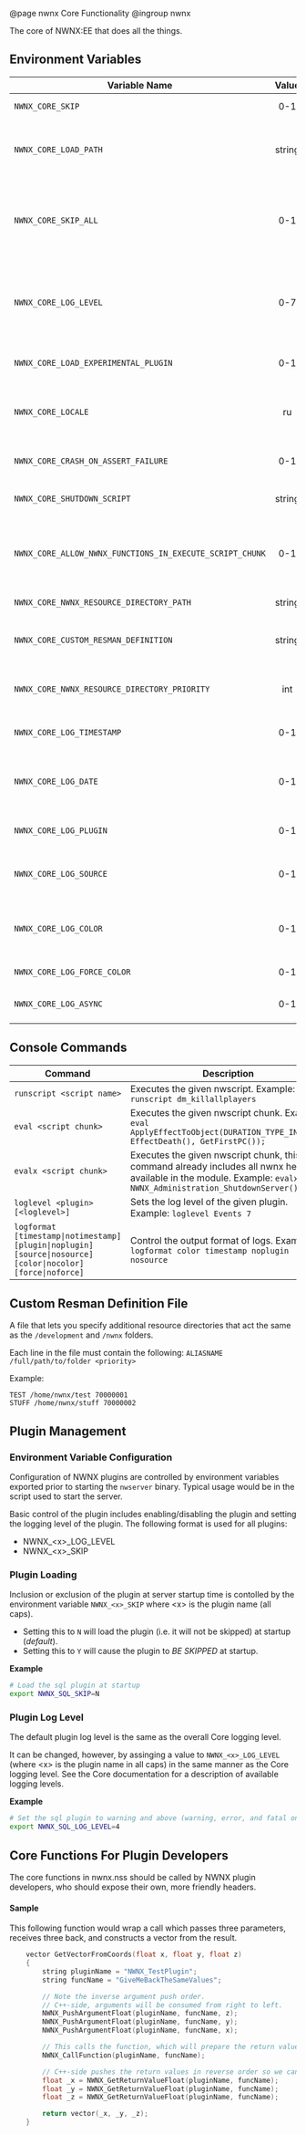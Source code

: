 @page nwnx Core Functionality
@ingroup nwnx

The core of NWNX:EE that does all the things.

## Environment Variables

| Variable Name | Value | Default | Notes |
| ------------- | :---: | ------- | ----- |
| `NWNX_CORE_SKIP` | 0-1 | 0 | Set whether to load NWNX or not.
| `NWNX_CORE_LOAD_PATH` | string | Unset | The directory from where plugins are loaded. Defaults to where NWNX_Core is located.
| `NWNX_CORE_SKIP_ALL` | 0-1 | 0 | Changes the default plugin load state from 'load all' to 'skip all'. Use `NWNX_{PLUGIN}_SKIP=n` to enable specific plugins in this case.
| `NWNX_CORE_LOG_LEVEL` | 0-7 | 0| Sets the default log level. `6` is a good level for live servers. `7`  includes debug messages which can be helpful if you're having issues.
| `NWNX_CORE_LOAD_EXPERIMENTAL_PLUGIN` | 0-1 | 0 | Allows loading of NWNX_Experimental, use at your own risk.
| `NWNX_CORE_LOCALE` | ru | Unset | Set the locale NWNX will use when encoding. Currently only supports Russian/Cyrillic (`ru`)
| `NWNX_CORE_CRASH_ON_ASSERT_FAILURE` | 0-1 | 0 | Sets whether an ASSERT failure hard crashes the server.
| `NWNX_CORE_SHUTDOWN_SCRIPT` | string | Unset | Sets which NWScript to run when the module shuts down.
| `NWNX_CORE_ALLOW_NWNX_FUNCTIONS_IN_EXECUTE_SCRIPT_CHUNK` | 0-1 | 0 | When enabled, allows the ExecuteScriptChunk() function to call NWScript NWNX functions.
| `NWNX_CORE_NWNX_RESOURCE_DIRECTORY_PATH` | string | UserDirectory/nwnx | The path of the /nwnx resource directory
| `NWNX_CORE_CUSTOM_RESMAN_DEFINITION` | string | Unset | A path to a file with custom resource directory aliases, see below for more info
| `NWNX_CORE_NWNX_RESOURCE_DIRECTORY_PRIORITY` | int | 70000000 | Sets the resman priority of the UserDirectory/nwnx folder.
| `NWNX_CORE_LOG_TIMESTAMP` | 0-1 | 1 | Set whether to show timestamp in logs printed by NWNX.
| `NWNX_CORE_LOG_DATE` | 0-1 | 0 | Set whether to show date(Y-M-D) in logs printed by NWNX. Timestamps must be enabled.
| `NWNX_CORE_LOG_PLUGIN` | 0-1 | 1 | Set whether to show plugin name in logs printed by NWNX.
| `NWNX_CORE_LOG_SOURCE` | 0-1 | 1 | Set whether to show source code location in logs printed by NWNX.
| `NWNX_CORE_LOG_COLOR` | 0-1 | 1 | Set whether to show logs printed by NWNX in color (only when printing to a TTY).
| `NWNX_CORE_LOG_FORCE_COLOR` | 0-1| 0 | Sets whether to force color output.
| `NWNX_CORE_LOG_ASYNC` | 0-1| 0 | Sets whether to flush the log to disk in an async thread.

## Console Commands

| Command | Description |
| ------- | ----------- |
| `runscript <script name>` | Executes the given nwscript. Example: `runscript dm_killallplayers`
| `eval <script chunk>` | Executes the given nwscript chunk. Example: `eval ApplyEffectToObject(DURATION_TYPE_INSTANT, EffectDeath(), GetFirstPC());`
| `evalx <script chunk>` | Executes the given nwscript chunk, this command already includes all nwnx headers available in the module. Example: `evalx NWNX_Administration_ShutdownServer();`
| `loglevel <plugin> [<loglevel>]` | Sets the log level of the given plugin. Example: `loglevel Events 7`
| `logformat [timestamp\|notimestamp] [plugin\|noplugin] [source\|nosource] [color\|nocolor] [force\|noforce]` | Control the output format of logs. Example: `logformat color timestamp noplugin nosource`

## Custom Resman Definition File

A file that lets you specify additional resource directories that act the same as the `/development` and `/nwnx` folders.

Each line in the file must contain the following: `ALIASNAME /full/path/to/folder <priority>`

Example:

```
TEST /home/nwnx/test 70000001
STUFF /home/nwnx/stuff 70000002
```

## Plugin Management

### Environment Variable Configuration

Configuration of NWNX plugins are controlled by environment variables exported prior to starting the ``nwserver`` binary.  Typical usage would 
be in the script used to start the server.

Basic control of the plugin includes enabling/disabling the plugin and setting the logging level of the plugin.  The following format is used for
all plugins:

* NWNX_\<x>_LOG_LEVEL
* NWNX_\<x>_SKIP

### Plugin Loading

Inclusion or exclusion of the plugin at server startup time is contolled by the environment variable ``NWNX_<x>_SKIP`` where \<x> is the plugin name (all caps).

* Setting this to ``N`` will load the plugin (i.e. it will not be skipped) at startup (_default_).
* Setting this to ``Y`` will cause the plugin to _BE SKIPPED_ at startup.

__Example__
```bash
# Load the sql plugin at startup
export NWNX_SQL_SKIP=N
```

### Plugin Log Level

The default plugin log level is the same as the overall Core logging level.

It can be changed, however, by assinging a value to ``NWNX_<x>_LOG_LEVEL`` (where \<x> is the plugin name in all caps) in the same manner as the Core logging level.
See the Core documentation for a description of available logging levels.

__Example__
```bash
# Set the sql plugin to warning and above (warning, error, and fatal only)
export NWNX_SQL_LOG_LEVEL=4
```
## Core Functions For Plugin Developers
The core functions in nwnx.nss should be called by NWNX plugin developers, who should expose their own, more friendly headers.

#### Sample
This following function would wrap a call which passes three parameters, receives three back, and constructs a vector from the result.
```c
    vector GetVectorFromCoords(float x, float y, float z)
    {
        string pluginName = "NWNX_TestPlugin";
        string funcName = "GiveMeBackTheSameValues";

        // Note the inverse argument push order.
        // C++-side, arguments will be consumed from right to left.
        NWNX_PushArgumentFloat(pluginName, funcName, z);
        NWNX_PushArgumentFloat(pluginName, funcName, y);
        NWNX_PushArgumentFloat(pluginName, funcName, x);

        // This calls the function, which will prepare the return values.
        NWNX_CallFunction(pluginName, funcName);

        // C++-side pushes the return values in reverse order so we can consume them naturally here.
        float _x = NWNX_GetReturnValueFloat(pluginName, funcName);
        float _y = NWNX_GetReturnValueFloat(pluginName, funcName);
        float _z = NWNX_GetReturnValueFloat(pluginName, funcName);

        return vector(_x, _y, _z);
    }
```

